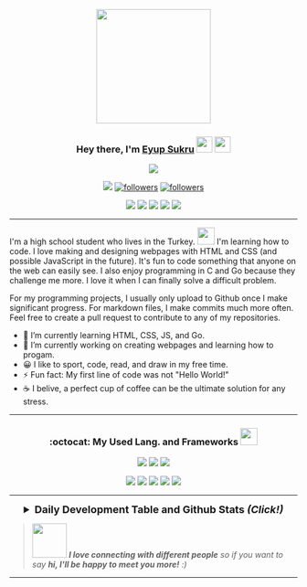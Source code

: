 <p align="center">
  <a href="#"><img align="center" height="200" src="https://github.com/EyupErgin/EyupErgin/blob/main/img/imemojim2.png" /></a>
<h3 align="center">Hey there, I'm <a href="https://eyupergin.com">Eyup Sukru</a> <img src="https://media.giphy.com/media/hvRJCLFzcasrR4ia7z/giphy.gif" width="28"> <img src="https://emojis.slackmojis.com/emojis/images/1531849430/4246/blob-sunglasses.gif?1531849430" width="28"/></h3>

  <p align="center">
<a href="https://github.com/ergindev">
    <img src="https://komarev.com/ghpvc/?username=EyupErgin">
</a>
<p align="center">
  <a href="https://eyupergin.com/"><img src="https://img.shields.io/badge/My Website-%230077B5.svg?&style=for-the-badge&logo=medium&color=555555"/></a>
  <a href="https://github.com/ErginDev"><img alt="followers" title="Follow me on Github" src="https://img.shields.io/github/followers/ErginDev?color=236ad3&style=for-the-badge&logo=github&label=Follower"/></a>
  <a href="https://twitter.com/ErginDev"><img alt="followers" title="Follow me on Twitter" src="https://img.shields.io/twitter/follow/ErginDev?color=55960c&label=Follow&logo=twitter&logoColor=white&style=for-the-badge"/></a>

  
  <p align="center">
  <a href="https://www.linkedin.com/in/eyupergin/"><img src="https://img.shields.io/badge/linkedin-%230077B5.svg?&style=for-the-badge&logo=linkedin&logoColor=white"/></a>
  <a href="https://eyupergin.com/blog/"><img src="https://img.shields.io/badge/My Blog-%230077B5.svg?&style=for-the-badge&logo=medium"/></a>
  <a href="https://dev.to/ErginDev"><img src="https://img.shields.io/badge/Dev.to-%230077B5.svg?&style=for-the-badge&logo=medium"/></a>
  <a href="https://ergin.dev/portfolio"><img src="https://img.shields.io/badge/Portfolio-%230077B5.svg?&style=for-the-badge&logo=koding&logoColor=white"/></a>
  <a href="mailto:work@eyupergin.com"><img src="https://img.shields.io/badge/work@eyupergin.com-%230077B5.svg?&style=for-the-badge&logo=gmail&logoColor=white"/></a>

  ---
    
I'm a high school student who lives in the Turkey. <img src="https://media.giphy.com/media/fYSnHlufseco8Fh93Z/giphy.gif" width="30"> I'm learning how to code. I love making and designing webpages with HTML and CSS (and possible JavaScript in the future). It's fun to code something that anyone on the web can easily see. I also enjoy programming in C and Go because they challenge me more. I love it when I can finally solve a difficult problem.
    
For my programming projects, I usually only upload to Github once I make significant progress. For markdown files, I make commits much more often. Feel free to create a pull request to contribute to any of my repositories.
    
- :seedling: I’m currently learning HTML, CSS, JS, and Go.
- :telescope: I’m currently working on creating webpages and learning how to progam.
- :grinning: I like to sport, code, read, and draw in my free time.
- :zap: Fun fact: My first line of code was not "Hello World!"
- :coffee: I belive, a perfect cup of coffee can be the ultimate solution for any stress.

---

  <h3 align="center" >:octocat: My Used Lang. and Frameworks <img src="https://media.giphy.com/media/WUlplcMpOCEmTGBtBW/giphy.gif" width="30"> </h4>
   
  <p align="center">
  <a href="#"><img src="https://img.shields.io/badge/Go-cD1?style=for-the-badge&logo=go&logoColor=65d0db&color=2B2A29"/></a>
  <a href="#"><img src="https://img.shields.io/badge/C-cD1?style=for-the-badge&logo=C&logoColor=white&color=005697"/></a>
  <a href="#"><img src="https://img.shields.io/badge/javascript-cD1?style=for-the-badge&logo=javascript&white=EF7F1A&color=000000"/></a>

  <p align="center">
  <a href="#"><img src="https://img.shields.io/badge/html5-cD1?style=for-the-badge&logo=html5&logoColor=white&color=e44d26"/></a>
  <a href="#"><img src="https://img.shields.io/badge/css3-cD1?style=for-the-badge&logo=css3&logoColor=white&color=254bdd"/></a>
  <a href="#"><img src="https://img.shields.io/badge/ElectronJS-cD1?style=for-the-badge&logo=Electron&logoColor=9ae3f1&color=2a2d38"/></a>
  <a href="#"><img src="https://img.shields.io/badge/ReactJS-cD1?style=for-the-badge&logo=react&logoColor=73aa63&color=333333"/></a>
  <a href="#"><img src="https://img.shields.io/badge/MongoDB-cD1?style=for-the-badge&logo=mongodb&logoColor=4fa54a&color=323435"/></a>
    
---
    
  <details align="center">
    <summary style="font-weight: bold; font-size: 18px">
      <b>Daily Development Table and Github Stats</b>
      <i>(Click!)</i>
    </summary><br>

![Stats](https://github-readme-stats.vercel.app/api?username=ErginDev&hide=issues&show_icons=true&bg_color=242c33&icon_color=7b9ec4&text_color=FFF&title_color=ffffff)
![Languages](https://github-readme-stats.vercel.app/api/top-langs/?username=ErginDev&layout=compact&bg_color=242c33&icon_color=7b9ec4&text_color=FFF&title_color=ffffff)

[![Eyup's github activity graph](https://activity-graph.herokuapp.com/graph?username=ErginDev&theme=github)](https://github.com/ErginDev/#)
  </details>

> <img src="https://media.giphy.com/media/LnQjpWaON8nhr21vNW/giphy.gif" width="60"> <em><b>I love connecting with different people</b> so if you want to say <b>hi, I'll be happy to meet you more!</b> :)</em>

---
